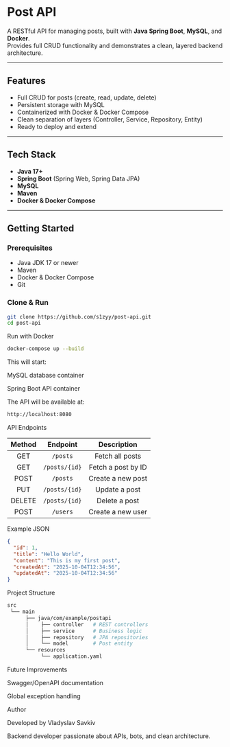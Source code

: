 # Post API

A RESTful API for managing posts, built with **Java Spring Boot**, **MySQL**, and **Docker**.  
Provides full CRUD functionality and demonstrates a clean, layered backend architecture.

---

## Features

- Full CRUD for posts (create, read, update, delete)
- Persistent storage with MySQL
- Containerized with Docker & Docker Compose
- Clean separation of layers (Controller, Service, Repository, Entity)
- Ready to deploy and extend

---

## Tech Stack

- **Java 17+**
- **Spring Boot** (Spring Web, Spring Data JPA)
- **MySQL**
- **Maven**
- **Docker & Docker Compose**

---

## Getting Started

### Prerequisites
- Java JDK 17 or newer
- Maven
- Docker & Docker Compose
- Git

### Clone & Run
```bash
git clone https://github.com/s1zyy/post-api.git
cd post-api
```
Run with Docker
```bash
docker-compose up --build
```
This will start:

MySQL database container

Spring Boot API container

The API will be available at:
```bash
http://localhost:8080
```

API Endpoints

| Method | Endpoint      | Description        |
|:------:|:-------------:|:------------------:|
| GET    | `/posts`      | Fetch all posts    |
| GET    | `/posts/{id}` | Fetch a post by ID |
| POST   | `/posts`      | Create a new post  |
| PUT    | `/posts/{id}` | Update a post      |
| DELETE | `/posts/{id}` | Delete a post      |
| POST   | `/users`         | Create a new user               |

Example JSON
```JSON
{
  "id": 1,
  "title": "Hello World",
  "content": "This is my first post",
  "createdAt": "2025-10-04T12:34:56",
  "updatedAt": "2025-10-04T12:34:56"
}
```

Project Structure

```bash
src
 └── main
      ├── java/com/example/postapi
      │    ├── controller   # REST controllers
      │    ├── service      # Business logic
      │    ├── repository   # JPA repositories
      │    └── model        # Post entity
      └── resources
           └── application.yaml
```

Future Improvements

Swagger/OpenAPI documentation

Global exception handling

Author

Developed by Vladyslav Savkiv

Backend developer passionate about APIs, bots, and clean architecture.